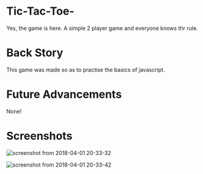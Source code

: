 # Tic-Tac-Toe-
Yes, the game is here. A simple 2 player game and everyone knows thr rule.

# Back Story
This game was made so as to practise the basics of javascript. 

# Future Advancements
None!

# Screenshots

![screenshot from 2018-04-01 20-33-32](https://user-images.githubusercontent.com/25216662/38174611-7fe8e9c8-35ed-11e8-807d-3f7a0387a37b.png)


![screenshot from 2018-04-01 20-33-42](https://user-images.githubusercontent.com/25216662/38174588-2190b90a-35ed-11e8-9940-da10aef1021c.png)
